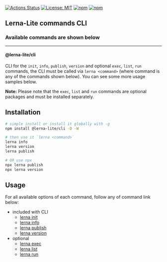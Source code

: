 [![Actions Status](https://github.com/ghiscoding/lerna-lite/workflows/CI%20Build/badge.svg)](https://github.com/ghiscoding/lerna-lite/actions)
[![License: MIT](https://img.shields.io/badge/License-MIT-yellow.svg)](https://opensource.org/licenses/MIT)
[![npm](https://img.shields.io/npm/dy/@lerna-lite/cli?color=forest)](https://www.npmjs.com/package/@lerna-lite/cli)
[![npm](https://img.shields.io/npm/v/@lerna-lite/cli.svg?logo=npm&logoColor=fff&label=npm)](https://www.npmjs.com/package/@lerna-lite/cli)

## Lerna-Lite commands CLI

### Available commands are shown below

---

#### @lerna-lite/cli

CLI for the `init`, `info`, `publish`, `version` and optional `exec`, `list`, `run` commands, the CLI must be called via `lerna <command>` (where command is any of the commands shown below). You can see some more usage samples below.

**Note:** Please note that the `exec`, `list` and `run` commands are optional packages and must be installed separately.

## Installation

```sh
# simple install or install it globally with -g
npm install @lerna-lite/cli -D -W

# then use it `lerna <command>`
lerna info
lerna version
lerna publish

# OR use npx
npx lerna publish
npx lerna version
```

## Usage

For all available options of each command, follow any of command link below:

- included with CLI
  - [lerna init](https://github.com/ghiscoding/lerna-lite/blob/main/packages/init/README.md)
  - [lerna info](https://github.com/ghiscoding/lerna-lite/blob/main/packages/info/README.md)
  - [lerna publish](https://github.com/ghiscoding/lerna-lite/blob/main/packages/publish/README.md)
  - [lerna version](https://github.com/ghiscoding/lerna-lite/blob/main/packages/version/README.md)
- optional
  - [lerna exec](https://github.com/ghiscoding/lerna-lite/blob/main/packages/exec/README.md)
  - [lerna list](https://github.com/ghiscoding/lerna-lite/blob/main/packages/list/README.md)
  - [lerna run](https://github.com/ghiscoding/lerna-lite/blob/main/packages/run/README.md)
